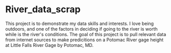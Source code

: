 # River_data_scrap

This project is to demonstrate my data skills and interests.
I love being outdoors, and one of the factors in deciding if going to the river is worth while is the river's conditions.
The goal of this project is to pull relevant data from internet sources to make predicitions on a Potomac River gage height at Little Falls River Gage by Potomac, MD.

